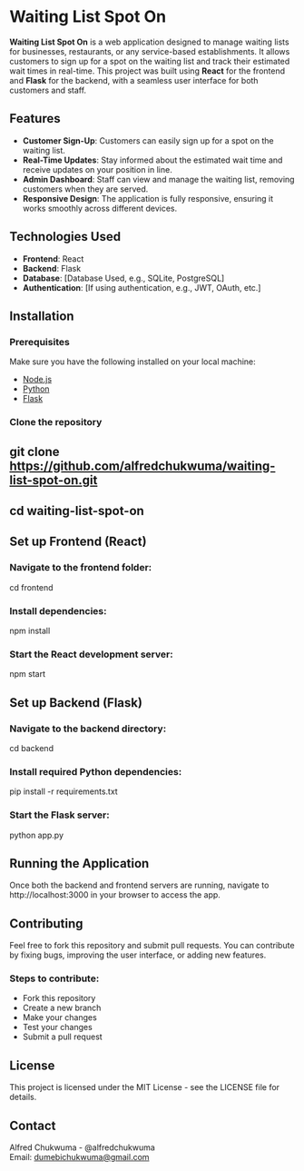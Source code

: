 
# Waiting List Spot On




**Waiting List Spot On** is a web application designed to manage waiting lists for businesses, restaurants, or any service-based establishments. It allows customers to sign up for a spot on the waiting list and track their estimated wait times in real-time. This project was built using **React** for the frontend and **Flask** for the backend, with a seamless user interface for both customers and staff.

## Features

- **Customer Sign-Up**: Customers can easily sign up for a spot on the waiting list.
- **Real-Time Updates**: Stay informed about the estimated wait time and receive updates on your position in line.
- **Admin Dashboard**: Staff can view and manage the waiting list, removing customers when they are served.
- **Responsive Design**: The application is fully responsive, ensuring it works smoothly across different devices.

## Technologies Used

- **Frontend**: React
- **Backend**: Flask
- **Database**: [Database Used, e.g., SQLite, PostgreSQL]
- **Authentication**: [If using authentication, e.g., JWT, OAuth, etc.]

## Installation

### Prerequisites

Make sure you have the following installed on your local machine:

- [Node.js](https://nodejs.org/en/)
- [Python](https://www.python.org/downloads/)
- [Flask](https://flask.palletsprojects.com/en/2.0.x/)

### Clone the repository


## git clone https://github.com/alfredchukwuma/waiting-list-spot-on.git
## cd waiting-list-spot-on

## Set up Frontend (React)
### Navigate to the frontend folder:
cd frontend

### Install dependencies:
npm install

### Start the React development server:
npm start

## Set up Backend (Flask)
### Navigate to the backend directory:
cd backend

### Install required Python dependencies:
pip install -r requirements.txt

### Start the Flask server:
python app.py

## Running the Application
Once both the backend and frontend servers are running, navigate to http://localhost:3000 in your browser to access the app.

## Contributing
Feel free to fork this repository and submit pull requests. You can contribute by fixing bugs, improving the user interface, or adding new features.

### Steps to contribute:
- Fork this repository
- Create a new branch
- Make your changes
- Test your changes
- Submit a pull request

## License
This project is licensed under the MIT License - see the LICENSE file for details.

## Contact
Alfred Chukwuma - @alfredchukwuma  
Email: dumebichukwuma@gmail.com





